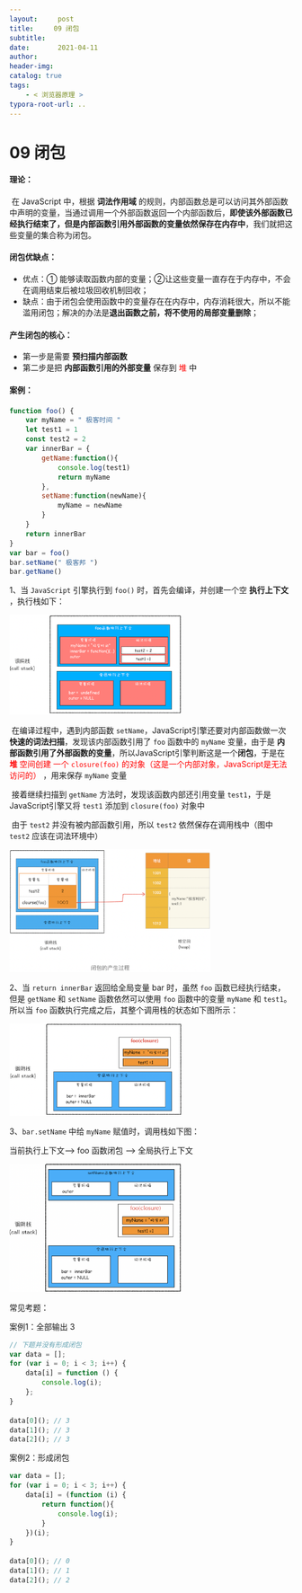 ```yaml
---
layout:     post
title:     09 闭包
subtitle:  
date:       2021-04-11
author:     
header-img: 
catalog: true
tags:
    - < 浏览器原理 >
typora-root-url: ..
---
```



# 09 闭包

#### 理论：

​	在 JavaScript 中，根据 **词法作用域** 的规则，内部函数总是可以访问其外部函数中声明的变量，当通过调用一个外部函数返回一个内部函数后，**即使该外部函数已经执行结束了，但是内部函数引用外部函数的变量依然保存在内存中**，我们就把这些变量的集合称为闭包。

#### 闭包优缺点：

- 优点：① 能够读取函数内部的变量；②让这些变量一直存在于内存中，不会在调用结束后被垃圾回收机制回收；
- 缺点：由于闭包会使用函数中的变量存在在内存中，内存消耗很大，所以不能滥用闭包；解决的办法是**退出函数之前，将不使用的局部变量删除**；

#### 产生闭包的核心：

-   第一步是需要 **预扫描内部函数**
-   第二步是把 **内部函数引用的外部变量** 保存到 <span style="color:red">堆</span> 中

#### 案例：

```javascript
function foo() {
    var myName = " 极客时间 "
    let test1 = 1
    const test2 = 2
    var innerBar = {
        getName:function(){
            console.log(test1)
            return myName
        },
        setName:function(newName){
            myName = newName
        }
    }
    return innerBar
}
var bar = foo()
bar.setName(" 极客邦 ")
bar.getName()
```
1、当 `JavaScript` 引擎执行到 `foo()` 时，首先会编译，并创建一个空 **执行上下文** ，执行栈如下：

<img src="/../img/assets_2019/image-20210411105752559.png" alt="image-20210411105752559" style="zoom:30%;" />

​	在编译过程中，遇到内部函数 `setName`，JavaScript引擎还要对内部函数做一次 **快速的词法扫描**，发现该内部函数引用了 `foo` 函数中的 `myName` 变量，由于是 **内部函数引用了外部函数的变量**，所以JavaScript引擎判断这是一个**闭包**，于是在 <span style="color:red">**堆** 空间创建 一个 `closure(foo)` 的对象（这是一个内部对象，JavaScript是无法访问的）</span> ，用来保存 `myName` 变量

​	接着继续扫描到 `getName` 方法时，发现该函数内部还引用变量 `test1`，于是 JavaScript引擎又将 `test1` 添加到 `closure(foo)` 对象中

​	由于 `test2` 并没有被内部函数引用，所以 `test2` 依然保存在调用栈中（图中 `test2` 应该在词法环境中）

<img src="/../img/assets_2019/image-20210411150011033.png" alt="image-20210411150011033" style="zoom:35%;" />

2、当 `return innerBar` 返回给全局变量 bar 时，虽然 `foo` 函数已经执行结束，但是 `getName` 和 `setName` 函数依然可以使用 `foo` 函数中的变量 `myName` 和 `test1`。所以当 `foo` 函数执行完成之后，其整个调用栈的状态如下图所示：

<img src="/../img/assets_2019/image-20210411105909116.png" alt="image-20210411105909116" style="zoom:30%;" />

3、`bar.setName` 中给 `myName` 赋值时，调用栈如下图：

当前执行上下文–> foo 函数闭包 –> 全局执行上下文

<img src="/../img/assets_2019/image-20210411110043855.png" alt="image-20210411110043855" style="zoom:30%;" />

常见考题：

案例1：全部输出 3 

```js
// 下题并没有形成闭包
var data = [];
for (var i = 0; i < 3; i++) {
    data[i] = function () {
        console.log(i);
    };
}

data[0](); // 3
data[1](); // 3
data[2](); // 3
```

案例2：形成闭包

```js
var data = [];
for (var i = 0; i < 3; i++) {
    data[i] = (function (i) {
        return function(){
            console.log(i);
        }
    })(i);
}

data[0](); // 0
data[1](); // 1
data[2](); // 2
```





